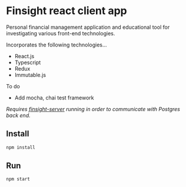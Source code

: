 # Finsight react client app

Personal financial management application and educational tool for investigating various front-end technologies.

Incorporates the following technologies...
- React.js
- Typescript
- Redux  
- Immutable.js

To do  
- Add mocha, chai test framework

*Requires [finsight-server](https://github.com/rramteerath/finsight-server) running in order to communicate with Postgres back end.*

## Install
```sh
npm install
```

## Run  
```sh
npm start  
```
